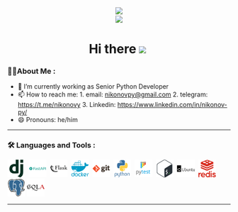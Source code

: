<div id="header" align="center">
  <img src="https://media.giphy.com/media/zOvBKUUEERdNm/giphy.gif">
<div id="badges">
  <a href="https://t.me/taxicab33">
    <img src="https://img.shields.io/badge/Telegram-2CA5E0?style=flat-squeare&logo=telegram&logoColor=white"/>
  </a>
</div>
<h1>
  Hi there
  <img src="https://media.giphy.com/media/hvRJCLFzcasrR4ia7z/giphy.gif" width="25px">
  <img src="https://komarev.com/ghpvc/?username=citylameR&style=flat-square&color=blue" alt=""/>
</h1>
</div>

### 👨‍💻About Me :
- 🔭 I’m currently working as Senior Python Developer
- 📫 How to reach me: 
      1. email: nikonovpy@gmail.com
      2. telegram: https://t.me/nikonovy
      3. Linkedin: https://www.linkedin.com/in/nikonov-py/
- 😄 Pronouns: he/him
---

### 🛠️ Languages and Tools :
<div>
  <img src="https://github.com/devicons/devicon/blob/master/icons/django/django-plain.svg" title="Java" alt="Java" width="40" height="40"/>&nbsp;
  <img src="https://github.com/devicons/devicon/blob/master/icons/fastapi/fastapi-original-wordmark.svg" title="Java" alt="Java" width="40" height="40"/>&nbsp;
  <img src="https://github.com/devicons/devicon/blob/master/icons/flask/flask-original-wordmark.svg" title="Java" alt="Java" width="40" height="40"/>&nbsp;
  <img src="https://github.com/devicons/devicon/blob/master/icons/docker/docker-plain-wordmark.svg" title="Java" alt="Java" width="40" height="40"/>&nbsp;
  <img src="https://github.com/devicons/devicon/blob/master/icons/git/git-original-wordmark.svg" title="Java" alt="Java" width="40" height="40"/>&nbsp;
  <img src="https://github.com/devicons/devicon/blob/master/icons/python/python-original-wordmark.svg" title="Java" alt="Java" width="40" height="40"/>&nbsp;
  <img src="https://github.com/devicons/devicon/blob/master/icons/pytest/pytest-original-wordmark.svg" title="Java" alt="Java" width="40" height="40"/>&nbsp;
  <img src="https://github.com/devicons/devicon/blob/master/icons/bash/bash-original.svg" title="Java" alt="Java" width="40" height="40"/>&nbsp;
  <img src="https://github.com/devicons/devicon/blob/master/icons/ubuntu/ubuntu-plain-wordmark.svg" title="Java" alt="Java" width="40" height="40"/>&nbsp;
  <img src="https://github.com/devicons/devicon/blob/master/icons/redis/redis-plain-wordmark.svg" title="Java" alt="Java" width="40" height="40"/>&nbsp;
  <img src="https://github.com/devicons/devicon/blob/master/icons/postgresql/postgresql-original.svg" title="Java" alt="Java" width="40" height="40"/>
  <img src="https://github.com/devicons/devicon/blob/master/icons/sqlalchemy/sqlalchemy-original.svg" title="Java" alt="Java" width="40" height="40"/>
</div>

---

 
